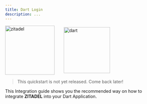 ```yaml
---
title: Dart Login
description: ...
---
```


<div style="display: flex; align-items: center;">
    <img src="logos/zitadel-logo-solo-darkdesign.svg" height="160px" alt="zitadel"/>
    <i style="font-size: 40px; height: 40px; margin: 0 15px;" class="las la-arrow-right"></i>
    <img src="tech/dart.svg" height="150px" alt="dart"/>
</div>

> This quickstart is not yet released. Come back later!

This Integration guide shows you the recommended way on how to integrate **ZITADEL** into your Dart Application.
